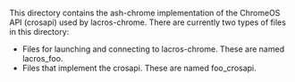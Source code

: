 This directory contains the ash-chrome implementation of the ChromeOS API
(crosapi) used by lacros-chrome. There are currently two types of files in this
directory:
  * Files for launching and connecting to lacros-chrome. These are named
    lacros_foo.
  * Files that implement the crosapi. These are named foo_crosapi.
